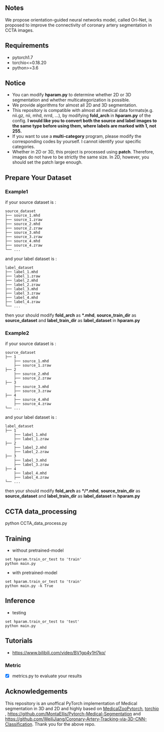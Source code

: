## Notes
We propose orientation-guided neural networks model, called Ori-Net, is proposed to improve the connectivity of coronary artery segmentation in CCTA images.

## Requirements
* pytorch1.7
* torchio<=0.18.20
* python>=3.6

## Notice
* You can modify **hparam.py** to determine whether 2D or 3D segmentation and whether multicategorization is possible.
* We provide algorithms for almost all 2D and 3D segmentation.
* This repository is compatible with almost all medical data formats(e.g. nii.gz, nii, mhd, nrrd, ...), by modifying **fold_arch** in **hparam.py** of the config. **I would like you to convert both the source and label images to the same type before using them, where labels are marked with 1, not 255.**
* If you want to use a **multi-category** program, please modify the corresponding codes by yourself. I cannot identify your specific categories.
* Whether in 2D or 3D, this project is processed using **patch**. Therefore, images do not have to be strictly the same size. In 2D, however, you should set the patch large enough.

## Prepare Your Dataset
### Example1
if your source dataset is :
```
source_dataset
├── source_1.mhd
├── source_1.zraw
├── source_2.mhd
├── source_2.zraw
├── source_3.mhd
├── source_3.zraw
├── source_4.mhd
├── source_4.zraw
└── ...
```

and your label dataset is :
```
label_dataset
├── label_1.mhd
├── label_1.zraw
├── label_2.mhd
├── label_2.zraw
├── label_3.mhd
├── label_3.zraw
├── label_4.mhd
├── label_4.zraw
└── ...
```

then your should modify **fold_arch** as **\*.mhd**, **source_train_dir** as **source_dataset** and **label_train_dir** as **label_dataset** in **hparam.py**

### Example2
if your source dataset is :
```
source_dataset
├── 1
    ├── source_1.mhd
    ├── source_1.zraw
├── 2
    ├── source_2.mhd
    ├── source_2.zraw
├── 3
    ├── source_3.mhd
    ├── source_3.zraw
├── 4
    ├── source_4.mhd
    ├── source_4.zraw
└── ...
```

and your label dataset is :
```
label_dataset
├── 1
    ├── label_1.mhd
    ├── label_1.zraw
├── 2
    ├── label_2.mhd
    ├── label_2.zraw
├── 3
    ├── label_3.mhd
    ├── label_3.zraw
├── 4
    ├── label_4.mhd
    ├── label_4.zraw
└── ...
```

then your should modify **fold_arch** as **\*/\*.mhd**, **source_train_dir** as **source_dataset** and **label_train_dir** as **label_dataset** in **hparam.py**

## CCTA data_processing

python CCTA_data_process.py

## Training
* without pretrained-model
```
set hparam.train_or_test to 'train'
python main.py
```
* with pretrained-model
```
set hparam.train_or_test to 'train'
python main.py -k True
```
  
## Inference
* testing
```
set hparam.train_or_test to 'test'
python main.py
```

## Tutorials
* https://www.bilibili.com/video/BV1gp4y1H7kq/

### Metric
- [x] metrics.py to evaluate your results


## Acknowledgements
This repository is an unoffical PyTorch implementation of Medical segmentation in 3D and 2D and highly based on [MedicalZooPytorch](https://github.com/black0017/MedicalZooPytorch), [torchio](https://github.com/fepegar/torchio) , https://github.com/MontaEllis/Pytorch-Medical-Segmentation and https://github.com/WeiliJiang/Coronary-Artery-Tracking-via-3D-CNN-Classification. Thank you for the above repo. 